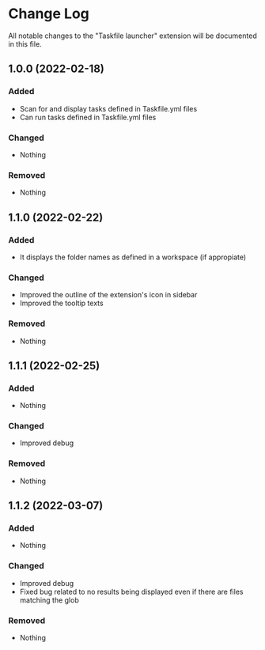# Change Log

All notable changes to the "Taskfile launcher" extension will be documented in this file.

## 1.0.0 (2022-02-18)

### Added

- Scan for and display tasks defined in Taskfile.yml files
- Can run tasks defined in Taskfile.yml files

### Changed

- Nothing

### Removed

- Nothing

## 1.1.0 (2022-02-22)

### Added

- It displays the folder names as defined in a workspace (if appropiate)

### Changed

- Improved the outline of the extension's icon in sidebar
- Improved the tooltip texts

### Removed

- Nothing

## 1.1.1 (2022-02-25)

### Added

- Nothing

### Changed

- Improved debug

### Removed

- Nothing

## 1.1.2 (2022-03-07)

### Added

- Nothing

### Changed

- Improved debug
- Fixed bug related to no results being displayed even if there are files matching the glob

### Removed

- Nothing
